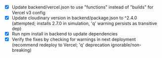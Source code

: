 - [x] Update backend/vercel.json to use "functions" instead of "builds" for Vercel v3 config
- [x] Update cloudinary version in backend/package.json to ^2.4.0 (attempted; installs 2.7.0 in simulation, 'q' warning persists as transitive dep)
- [x] Run npm install in backend to update dependencies
- [x] Verify the fixes by checking for warnings in next deployment (recommend redeploy to Vercel; 'q' deprecation ignorable/non-breaking)
